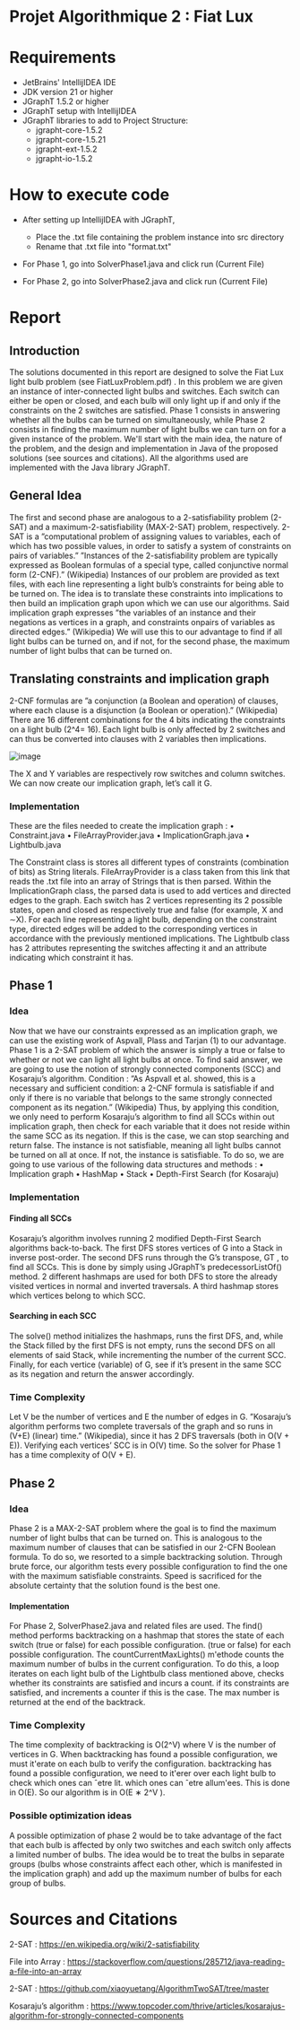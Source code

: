 Projet Algorithmique 2 : Fiat Lux
=================================

# Requirements

- JetBrains' IntellijIDEA IDE
- JDK version 21 or higher
- JGraphT 1.5.2 or higher
- JGraphT setup with IntellijIDEA
- JGraphT libraries to add to Project Structure:
  - jgrapht-core-1.5.2
  - jgrapht-core-1.5.21
  - jgrapht-ext-1.5.2
  - jgrapht-io-1.5.2

# How to execute code

- After setting up IntellijIDEA with JGraphT,
  - Place the .txt file containing the problem instance into src directory 
  - Rename that .txt file into "format.txt"

- For Phase 1, go into SolverPhase1.java and click run (Current File)

- For Phase 2, go into SolverPhase2.java and click run (Current File)

# Report

## Introduction

The solutions documented in this report are designed to solve the Fiat Lux light bulb problem (see FiatLuxProblem.pdf) . In this problem we are given an instance of inter-connected light bulbs and switches. Each switch can either be open or closed, and each bulb will only light up if and only if the constraints on the 2 switches are satisfied. Phase 1 consists in answering whether all the bulbs can be turned on simultaneously, while Phase 2 consists in finding the maximum number of light bulbs we can turn on for a given instance of the problem. We'll start with the main idea, the nature of the problem, and the design and implementation in Java of the proposed solutions (see sources and citations). All the algorithms used are implemented with the Java library JGraphT.

## General Idea

The first and second phase are analogous to a 2-satisfiability problem (2-SAT) and a maximum-2-satisfiability (MAX-2-SAT) problem, respectively. 2-SAT is a ”computational problem of assigning values to variables, each of which has two possible values, in order to satisfy a system of constraints on pairs of variables.” ”Instances of the 2-satisfiability problem are typically expressed as Boolean formulas of a special type, called conjunctive normal form (2-CNF).” (Wikipedia) Instances of our problem are provided as text files, with each line representing a light bulb’s constraints for being able to be turned on. The idea is to translate these constraints into implications to then build an implication graph upon which we can use our algorithms. Said implication graph expresses ”the variables of an instance and their negations as vertices in a graph, and constraints onpairs of variables as directed edges.” (Wikipedia) We will use this to our advantage to find if all light bulbs can be turned on, and if not, for the second phase, the maximum number of light bulbs that can be turned on.

## Translating constraints and implication graph

2-CNF formulas are ”a conjunction (a Boolean and operation) of clauses, where each clause is a disjunction (a Boolean or operation).” (Wikipedia) There are 16 different combinations for the 4 bits indicating the constraints on a light bulb (2^4= 16). Each light bulb is only affected by 2 switches and can thus be converted into clauses with 2 variables then implications.

![image](https://github.com/muroshi1/projet-algo/assets/119456902/79bd9fbf-e7bf-4086-9e10-e9fc85b7f86f)

The X and Y variables are respectively row switches and column switches. We can now create our implication graph, let’s call it G.

### Implementation

These are the files needed to create the implication graph :
• Constraint.java
• FileArrayProvider.java
• ImplicationGraph.java
• Lightbulb.java

The Constraint class is stores all different types of constraints (combination of bits) as String literals. FileArrayProvider is a class taken from this link that reads the .txt file into an array of Strings that is then parsed. Within the ImplicationGraph class, the parsed data is used to add vertices and directed edges to the graph. Each switch has 2 vertices representing its 2 possible states, open and closed as respectively true and false (for example, X and ∼X). For each line representing a light bulb, depending on the constraint type, directed edges will be added to the corresponding vertices in accordance with the previously mentioned implications. The Lightbulb class has 2 attributes representing the switches affecting it and an attribute indicating which constraint it has.

## Phase 1

### Idea

Now that we have our constraints expressed as an implication graph, we can use the existing work of Aspvall, Plass and Tarjan (1) to our advantage. Phase 1 is a 2-SAT problem of which the answer is simply a true or false to whether or not we can light all light bulbs at once. To find said answer, we are going to use the notion of strongly connected components (SCC) and Kosaraju’s algorithm. Condition : ”As Aspvall et al. showed, this is a necessary and sufficient condition: a 2-CNF formula is satisfiable if and only if there is no variable that belongs to the same strongly connected component as its negation.” (Wikipedia) Thus, by applying this condition, we only need to perform Kosaraju’s algorithm to find all SCCs within out implication graph, then check for each variable that it does not reside within the same SCC as its negation. If this is the case, we can stop searching and return false. The instance is not satisfiable, meaning all light bulbs cannot be turned on all at once. If not, the instance is satisfiable.
To do so, we are going to use various of the following data structures and methods :
• Implication graph
• HashMap
• Stack
• Depth-First Search (for Kosaraju)

### Implementation

#### Finding all SCCs

Kosaraju’s algorithm involves running 2 modified Depth-First Search algorithms back-to-back. The first DFS stores vertices of G into a Stack in inverse post-order. The second DFS runs through the G’s transpose, GT , to find all SCCs. This is done by simply using JGraphT’s predecessorListOf() method. 2 different hashmaps are used for both DFS to store the already visited vertices in normal and inverted traversals. A third hashmap stores which vertices belong to which SCC.

#### Searching in each SCC

The solve() method initializes the hashmaps, runs the first DFS, and, while the Stack filled by the first DFS is not empty, runs the second DFS on all elements of said Stack, while incrementing the number of the current SCC. Finally, for each vertice (variable) of G, see if it’s present in the same SCC as its negation and return the answer accordingly.

### Time Complexity

Let V be the number of vertices and E the number of edges in G. ”Kosaraju’s algorithm performs two complete traversals of the graph and so runs in (V+E) (linear) time.” (Wikipedia), since it has 2 DFS traversals (both in O(V + E)). Verifying each vertices’ SCC is in O(V) time. So the solver for Phase 1 has a time complexity of O(V + E).

## Phase 2

### Idea

Phase 2 is a MAX-2-SAT problem where the goal is to find the maximum number of light bulbs that can be turned on. This is analogous to the maximum number of clauses that can be satisfied in our 2-CFN Boolean formula. To do so, we resorted to a simple backtracking solution. Through brute force, our algorithm tests every possible configuration to find the one with the maximum satisfiable constraints. Speed is sacrificed for the absolute certainty that the solution found is the best one.

#### Implementation

For Phase 2, SolverPhase2.java and related files are used. The find() method performs backtracking on a hashmap that stores the state of each switch (true or false) for each possible configuration. (true or false) for each possible configuration. The countCurrentMaxLights() m'ethode counts the maximum number of bulbs in the current configuration. To do this, a loop iterates on each light bulb of the Lightbulb class mentioned above, checks whether its constraints are satisfied and incurs a count. if its constraints are satisfied, and increments a counter if this is the case. The max number is returned at the end of the backtrack.

### Time Complexity

The time complexity of backtracking is O(2^V) where V is the number of vertices in G. When backtracking has found a possible configuration, we must it'erate on each bulb to verify the configuration. backtracking has found a possible configuration, we need to it'erer over each light bulb to check which ones can ˆetre lit. which ones can ˆetre allum'ees. This is done in O(E). So our algorithm is in O(E ∗ 2^V ).

### Possible optimization ideas

A possible optimization of phase 2 would be to take advantage of the fact that each bulb is affected by only two switches and each switch only affects a limited number of bulbs. The idea would be to treat the bulbs in separate groups (bulbs whose constraints affect each other, which is manifested in the implication graph) and add up the maximum number of bulbs for each group of bulbs.

# Sources and Citations

2-SAT : https://en.wikipedia.org/wiki/2-satisfiability

File into Array : https://stackoverflow.com/questions/285712/java-reading-a-file-into-an-array

2-SAT : https://github.com/xiaoyuetang/AlgorithmTwoSAT/tree/master

Kosaraju’s algorithm : https://www.topcoder.com/thrive/articles/kosarajus-algorithm-for-strongly-connected-components
